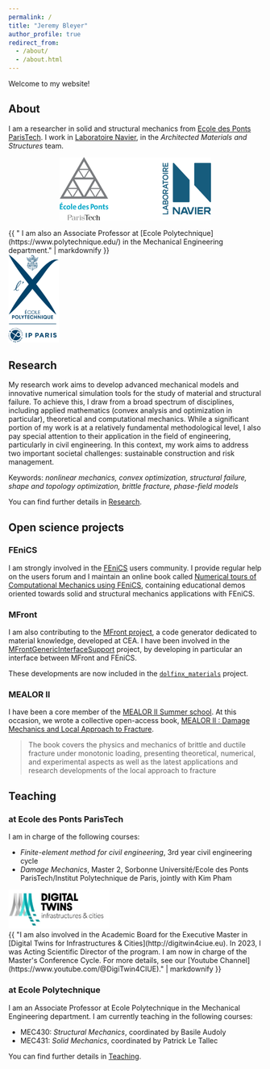 ```yaml
---
permalink: /
title: "Jeremy Bleyer"
author_profile: true
redirect_from: 
  - /about/
  - /about.html
---
```


Welcome to my website!

## About

I am a researcher in solid and structural mechanics from [Ecole des Ponts ParisTech](https://ecoledesponts.fr/). I work in [Laboratoire Navier](https://navier-lab.fr/), in the *Architected Materials and Structures* team.

<p align="center">
  <img src="images/logos_enpc_navier.png" width=300 />
</p>

<div class="image-text-container">
    <div class="text-column">
    {{ "
I am also an Associate Professor at [Ecole Polytechnique](https://www.polytechnique.edu/) in the Mechanical Engineering department."  | markdownify }}
    </div>
    <div class="image-column">
    <img src="images/POLYTECHNIQUE-IP_PARIS.png" alt="Image Description" class="centered-image" width=100>
    </div>
</div>



## Research

My research work aims to develop advanced mechanical models and innovative numerical simulation tools for the study of material and structural failure. To achieve this, I draw from a broad spectrum of disciplines, including applied mathematics
(convex analysis and optimization in particular), theoretical and computational mechanics. While a significant portion of my work is at a relatively fundamental methodological level, I also pay special attention to their application in the field of engineering, particularly in civil engineering. In this context, my work aims to address two important societal challenges: sustainable construction and risk management.

Keywords: *nonlinear mechanics, convex optimization, structural failure, shape and topology optimization, brittle fracture, phase-field models*

You can find further details in [Research](/research).

## Open science projects

### FEniCS

I am strongly involved in the [FEniCS](http://fenicsproject.org) users community. I provide regular help on the
users forum and I maintain an online book called [Numerical tours of Computational
Mechanics using FEniCS](http://bleyerj.github.io/comet-fenicsx), containing educational demos oriented towards solid and structural mechanics applications with FEniCS.

### MFront

I am also contributing to the [MFront project](http://tfel.sourceforge.net), a code generator dedicated to material knowledge, developed at CEA. I have been involved in the [MFrontGenericInterfaceSupport](https://github.com/thelfer/MFrontGenericInterfaceSupport) project, by developing in particular an interface between MFront and FEniCS.

These developments are now included in the [`dolfinx_materials`](http://github.com/bleyerj/dolfinx_materials) project.

### MEALOR II

I have been a core member of the [MEALOR II Summer school](https://mealor2.sciencesconf.org/). At this occasion, we wrote a collective open-access book, [MEALOR II : Damage Mechanics and Local Approach to Fracture](https://doi.org/10.5281/zenodo.10125169).

> The book covers the physics and mechanics of brittle and ductile fracture under monotonic loading, presenting theoretical,
numerical, and experimental aspects as well as the latest applications and research developments of the local approach to fracture

## Teaching

### at Ecole des Ponts ParisTech

I am in charge of the following courses:
* *Finite-element method for civil engineering*, 3rd year civil engineering cycle
* *Damage Mechanics*, Master 2, Sorbonne Université/Ecole des Ponts ParisTech/Institut Polytechnique de Paris, jointly with Kim Pham


<div class="image-text-container">
    <div class="image-column">
    <img src="images/DGTwins_logo.jpg" alt="Image Description" class="centered-image" width=200>
    </div>
    <div class="text-column">
    {{ "I am also involved in the Academic Board for the Executive Master in [Digital Twins for Infrastructures & Cities](http://digitwin4ciue.eu). In 2023, I was Acting Scientific Director of the program. I am now in charge of the Master's Conference Cycle. For more details, see our [Youtube Channel](https://www.youtube.com/@DigiTwin4CIUE)."  | markdownify }}
    </div>
</div>



### at Ecole Polytechnique

I am an Associate Professor at Ecole Polytechnique in the Mechanical Engineering department. I am currently teaching in the following courses:
* MEC430: *Structural Mechanics*, coordinated by Basile Audoly
* MEC431: *Solid Mechanics*, coordinated by Patrick Le Tallec

You can find further details in [Teaching](/teaching).
